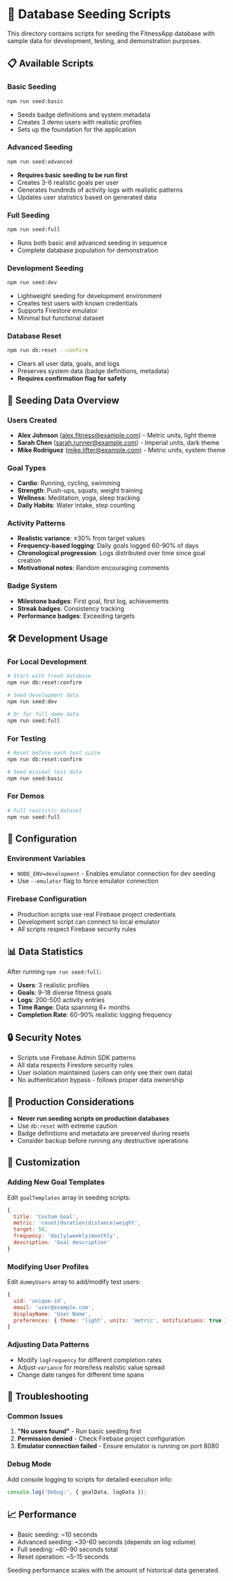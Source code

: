 # 🌱 Database Seeding Scripts

This directory contains scripts for seeding the FitnessApp database with sample data for development, testing, and demonstration purposes.

## 📋 Available Scripts

### Basic Seeding
```bash
npm run seed:basic
```
- Seeds badge definitions and system metadata
- Creates 3 demo users with realistic profiles
- Sets up the foundation for the application

### Advanced Seeding
```bash
npm run seed:advanced
```
- **Requires basic seeding to be run first**
- Creates 3-6 realistic goals per user
- Generates hundreds of activity logs with realistic patterns
- Updates user statistics based on generated data

### Full Seeding
```bash
npm run seed:full
```
- Runs both basic and advanced seeding in sequence
- Complete database population for demonstration

### Development Seeding
```bash
npm run seed:dev
```
- Lightweight seeding for development environment
- Creates test users with known credentials
- Supports Firestore emulator
- Minimal but functional dataset

### Database Reset
```bash
npm run db:reset --confirm
```
- Clears all user data, goals, and logs
- Preserves system data (badge definitions, metadata)
- **Requires confirmation flag for safety**

## 🎯 Seeding Data Overview

### Users Created
- **Alex Johnson** (alex.fitness@example.com) - Metric units, light theme
- **Sarah Chen** (sarah.runner@example.com) - Imperial units, dark theme  
- **Mike Rodriguez** (mike.lifter@example.com) - Metric units, system theme

### Goal Types
- **Cardio**: Running, cycling, swimming
- **Strength**: Push-ups, squats, weight training
- **Wellness**: Meditation, yoga, sleep tracking
- **Daily Habits**: Water intake, step counting

### Activity Patterns
- **Realistic variance**: ±30% from target values
- **Frequency-based logging**: Daily goals logged 60-90% of days
- **Chronological progression**: Logs distributed over time since goal creation
- **Motivational notes**: Random encouraging comments

### Badge System
- **Milestone badges**: First goal, first log, achievements
- **Streak badges**: Consistency tracking
- **Performance badges**: Exceeding targets

## 🛠️ Development Usage

### For Local Development
```bash
# Start with fresh database
npm run db:reset:confirm

# Seed development data
npm run seed:dev

# Or for full demo data
npm run seed:full
```

### For Testing
```bash
# Reset before each test suite
npm run db:reset:confirm

# Seed minimal test data
npm run seed:basic
```

### For Demos
```bash
# Full realistic dataset
npm run seed:full
```

## 🔧 Configuration

### Environment Variables
- `NODE_ENV=development` - Enables emulator connection for dev seeding
- Use `--emulator` flag to force emulator connection

### Firebase Configuration
- Production scripts use real Firebase project credentials
- Development script can connect to local emulator
- All scripts respect Firebase security rules

## 📊 Data Statistics

After running `npm run seed:full`:
- **Users**: 3 realistic profiles
- **Goals**: 9-18 diverse fitness goals
- **Logs**: 200-500 activity entries
- **Time Range**: Data spanning 6+ months
- **Completion Rate**: 60-90% realistic logging frequency

## 🔒 Security Notes

- Scripts use Firebase Admin SDK patterns
- All data respects Firestore security rules
- User isolation maintained (users can only see their own data)
- No authentication bypass - follows proper data ownership

## 🚀 Production Considerations

- **Never run seeding scripts on production databases**
- Use `db:reset` with extreme caution
- Badge definitions and metadata are preserved during resets
- Consider backup before running any destructive operations

## 📝 Customization

### Adding New Goal Templates
Edit `goalTemplates` array in seeding scripts:
```javascript
{
  title: 'Custom Goal',
  metric: 'count|duration|distance|weight',
  target: 50,
  frequency: 'daily|weekly|monthly',
  description: 'Goal description'
}
```

### Modifying User Profiles
Edit `dummyUsers` array to add/modify test users:
```javascript
{
  uid: 'unique-id',
  email: 'user@example.com',
  displayName: 'User Name',
  preferences: { theme: 'light', units: 'metric', notifications: true }
}
```

### Adjusting Data Patterns
- Modify `logFrequency` for different completion rates
- Adjust `variance` for more/less realistic value spread
- Change date ranges for different time spans

## 🐛 Troubleshooting

### Common Issues
1. **"No users found"** - Run basic seeding first
2. **Permission denied** - Check Firebase project configuration
3. **Emulator connection failed** - Ensure emulator is running on port 8080

### Debug Mode
Add console logging to scripts for detailed execution info:
```javascript
console.log('Debug:', { goalData, logData });
```

## 📈 Performance

- Basic seeding: ~10 seconds
- Advanced seeding: ~30-60 seconds (depends on log volume)
- Full seeding: ~60-90 seconds total
- Reset operation: ~5-15 seconds

Seeding performance scales with the amount of historical data generated.
